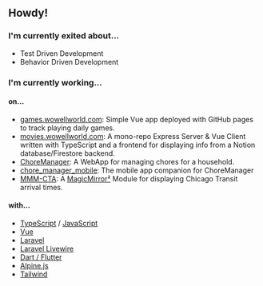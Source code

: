 ## Howdy! 

### I'm currently exited about...
- Test Driven Development
- Behavior Driven Development

### I'm currently working...

#### on...
- [games.wowellworld.com](https://github.com/JHWelch/games.wowellworld.com): Simple Vue app deployed with GitHub pages to track playing daily games.
- [movies.wowellworld.com](https://github.com/JHWelch/movies.wowellworld.com): A mono-repo Express Server & Vue Client written with TypeScript and a frontend for displaying info from a Notion database/Firestore backend.
- [ChoreManager](https://github.com/JHWelch/ChoreManager): A WebApp for managing chores for a household.
- [chore_manager_mobile](https://github.com/JHWelch/chore_manager_mobile): The mobile app companion for ChoreManager
- [MMM-CTA](https://github.com/JHWelch/MMM-CTA): A [MagicMirror²](https://github.com/MagicMirrorOrg/MagicMirror) Module for displaying Chicago Transit arrival times.

#### with...
- [TypeScript](https://github.com/search?q=user%3Ajhwelch+topic%3Atypescript&type=repositories) / [JavaScript](https://github.com/search?q=user%3Ajhwelch+topic%3Ajavascript&type=repositories)
- [Vue](https://github.com/search?q=user%3Ajhwelch+topic%3Avue&type=repositories)
- [Laravel](https://github.com/search?q=user%3Ajhwelch+topic%3Alaravel&type=repositories)
- [Laravel Livewire](https://github.com/search?q=user%3Ajhwelch+topic%3Alivewire&type=repositories)
- [Dart / Flutter](https://github.com/search?q=user%3Ajhwelch+topic%3Aflutter&type=repositories)
- [Alpine.js](https://github.com/search?q=user%3Ajhwelch+topic%3Aalpine&type=repositories)
- [Tailwind](https://github.com/search?q=user%3Ajhwelch+topic%3Atailwind&type=repositories)

